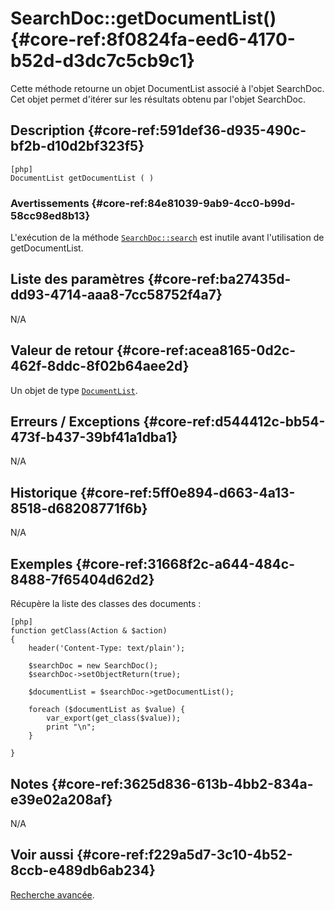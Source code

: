 # SearchDoc::getDocumentList() {#core-ref:8f0824fa-eed6-4170-b52d-d3dc7c5cb9c1}

<div class="short-description"> 
Cette méthode retourne un objet DocumentList associé à l'objet SearchDoc.
Cet objet permet d'itérer sur les résultats obtenu par l'objet SearchDoc. 
</div>

<!--
<div class="applicability">
Obsolète depuis #.#.#
</div>
-->

## Description {#core-ref:591def36-d935-490c-bf2b-d10d2bf323f5}

    [php]
    DocumentList getDocumentList ( )

### Avertissements {#core-ref:84e81039-9ab9-4cc0-b99d-58cc98ed8b13}

L'exécution de la méthode [`SearchDoc::search`][search] est inutile avant l'utilisation de
getDocumentList.

## Liste des paramètres {#core-ref:ba27435d-dd93-4714-aaa8-7cc58752f4a7}

N/A

## Valeur de retour {#core-ref:acea8165-0d2c-462f-8ddc-8f02b64aee2d}

Un objet de type [`DocumentList`][DocumentList].

## Erreurs / Exceptions {#core-ref:d544412c-bb54-473f-b437-39bf41a1dba1}

N/A

## Historique {#core-ref:5ff0e894-d663-4a13-8518-d68208771f6b}

N/A

## Exemples {#core-ref:31668f2c-a644-484c-8488-7f65404d62d2}

Récupère la liste des classes des documents :

    [php]
    function getClass(Action & $action)
    {
        header('Content-Type: text/plain');
        
        $searchDoc = new SearchDoc();
        $searchDoc->setObjectReturn(true);
        
        $documentList = $searchDoc->getDocumentList();
        
        foreach ($documentList as $value) {
            var_export(get_class($value));
            print "\n";
        }
        
    }

## Notes {#core-ref:3625d836-613b-4bb2-834a-e39e02a208af}

N/A

## Voir aussi {#core-ref:f229a5d7-3c10-4b52-8ccb-e489db6ab234}

[Recherche avancée][advancedIterator].

<!-- links -->

[SearchDoc]:            #core-ref:a5216d5c-4e0f-4e3c-9553-7cbfda6b3255
[DocumentList]:         #core-ref:23c71c28-dbce-4d34-819a-50d5bc4a38c3
[search]:               #core-ref:6f5cc024-66e4-429e-9071-67d4523a8e08
[advancedIterator]:     #core-ref:2097dfea-e13b-4fb3-be10-f346c2171228